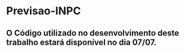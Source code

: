 # Previsao-INPC

## O Código utilizado no desenvolvimento deste trabalho estará disponível no dia 07/07.
